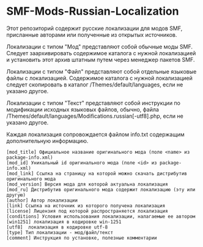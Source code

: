 # SMF-Mods-Russian-Localization

Этот репозиторий содержит русские локализации для модов SMF, присланные авторами или полученные из открытых источников.

Локализации с типом "Мод" представляют собой обычные моды SMF. Следует заархивировать содержимое каталога с нужной локализацией и установить этот архив штатным путем через менеджер пакетов SMF.

Локализации с типом "Файл" представляют собой отдельные языковые файлы с локализацией. Содержимое каталога с нужной локализацией следует скопировать в каталог /Themes/default/languages, если не указано другое.

Локализации с типом "Текст" представляют собой инструкции по модификации исходных языковых файлов, обычно, файла /Themes/default/languages/Modifications.russian[-utf8].php, если не указано другое.

Каждая локализация сопровождается файлом info.txt содержащим дополнительную информацию.
````
[mod_title] Официальное название оригинального мода (поле <name> из package-info.xml)
[mod_id] Уникальный id оригинального мода (поле <id> из package-info.xml)
[mod_link] Ссылка на страницу на которой можно скачать дистрибутив оригинального мода
[mod_version] Версия мода для которой актуальна локализация
[mod_ru] Дистрибутив оригинального мода содержит локализацию (эту или другую)
[author] Автор локализации
[link] Ссылка на источник из которого получена локализация
[license] Лицензия под которой распространяется локализация
[conditions] Условия использования локализации, налагаемые ее автором
[win1251] локализация в кодировке win-1251
[utf8]  локализация в кодировке utf-8
[type] Тип локализации - мод/файл/текст
[comment] Инструкция по установке, полезные комментарии